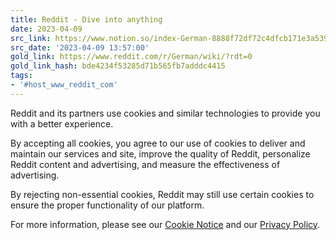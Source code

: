 ```yaml
---
title: Reddit - Dive into anything
date: 2023-04-09
src_link: https://www.notion.so/index-German-8888f72df72c4dfcb171e3a539c2a0e4
src_date: '2023-04-09 13:57:00'
gold_link: https://www.reddit.com/r/German/wiki/?rdt=0
gold_link_hash: bde4234f53285d71b565fb7adddc4415
tags:
- '#host_www_reddit_com'
---
```




 Reddit and its partners use cookies and similar technologies to provide you with a better experience.
 



 By accepting all cookies, you agree to our use of cookies to deliver and maintain our services and site, improve the quality of Reddit, personalize Reddit content and advertising, and measure the effectiveness of advertising.
 



 By rejecting non-essential cookies, Reddit may still use certain cookies to ensure the proper functionality of our platform.
 



 For more information, please see our
 [Cookie Notice](https://reddit.com/en-us/policies/cookies)
 and our
 [Privacy Policy](https://reddit.com/en-us/policies/privacy-policy).